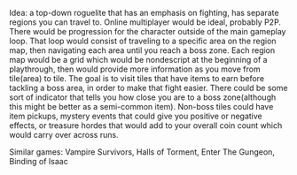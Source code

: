 Idea: a top-down roguelite that has an emphasis on fighting, has separate regions you can travel to. Online multiplayer would be ideal, probably P2P. There would be progression for the character outside of the main gameplay loop.
That loop would consist of traveling to a specific area on the region map, then navigating each area until you reach a boss zone. Each region map would be a grid which would be nondescript at the beginning of a playthrough, then would provide
more information as you move from tile(area) to tile. The goal is to visit tiles that have items to earn before tackling a boss area, in order to make that fight easier. There could be some sort of indicator that tells you how close you are to
a boss zone(although this might be better as a semi-common item). Non-boss tiles could have item pickups, mystery events that could give you positive or negative effects, or treasure hordes that would add to your overall coin count which would carry over across runs.

Similar games: Vampire Survivors, Halls of Torment, Enter The Gungeon, Binding of Isaac
